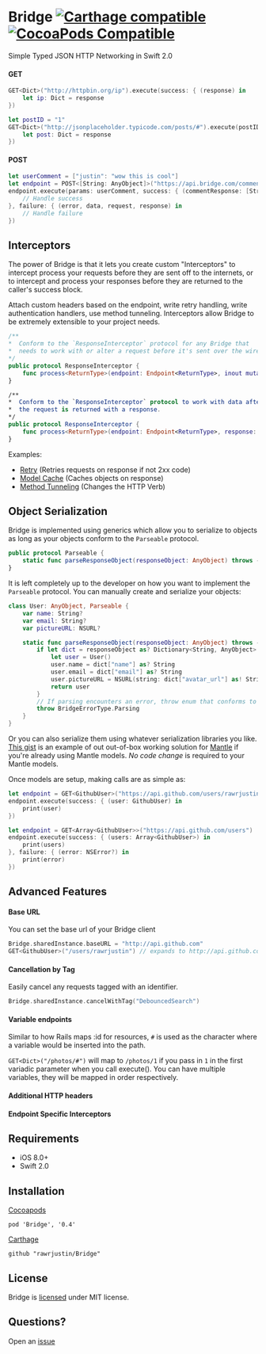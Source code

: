 # Bridge [![Carthage compatible](https://img.shields.io/badge/Carthage-compatible-4BC51D.svg?style=flat)](https://github.com/Carthage/Carthage)[![CocoaPods Compatible](https://img.shields.io/cocoapods/v/Bridge.svg)](https://img.shields.io/cocoapods/v/Bridge.svg)

Simple Typed JSON HTTP Networking in Swift 2.0

#### GET
```swift
GET<Dict>("http://httpbin.org/ip").execute(success: { (response) in
    let ip: Dict = response
})

let postID = "1"
GET<Dict>("http://jsonplaceholder.typicode.com/posts/#").execute(postID, success: { (response) in
    let post: Dict = response
})
```

#### POST
```swift
let userComment = ["justin": "wow this is cool"]
let endpoint = POST<[String: AnyObject]>("https://api.bridge.com/comments")
endpoint.execute(params: userComment, success: { (commentResponse: [String: AnyObject]) -> () in
    // Handle success
}, failure: { (error, data, request, response) in
    // Handle failure
})
```


## Interceptors

The power of Bridge is that it lets you create custom "Interceptors" to intercept process your requests before they are sent off to the internets, or to intercept and process your responses before they are returned to the caller's success block.

Attach custom headers based on the endpoint, write retry handling, write authentication handlers, use method tunneling. Interceptors allow Bridge to be extremely extensible to your project needs.

```swift
/**
*  Conform to the `ResponseInterceptor` protocol for any Bridge that
*  needs to work with or alter a request before it's sent over the wire
*/
public protocol ResponseInterceptor {
    func process<ReturnType>(endpoint: Endpoint<ReturnType>, inout mutableRequest: NSMutableURLRequest)
}

/**
*  Conform to the `ResponseInterceptor` protocol to work with data after
*  the request is returned with a response.
*/
public protocol ResponseInterceptor {
    func process<ReturnType>(endpoint: Endpoint<ReturnType>, response: NSHTTPURLResponse?, responseObject: ResponseObject) -> ProcessResults
}

```
Examples:
- [Retry](https://gist.github.com/rawrjustin/1e35c5998a53a987b23d) (Retries requests on response if not 2xx code)
- [Model Cache](https://gist.github.com/rawrjustin/7331da16d6e637db20dc) (Caches objects on response)
- [Method Tunneling]() (Changes the HTTP Verb)


## Object Serialization
Bridge is implemented using generics which allow you to serialize to objects as long as your objects conform to the `Parseable` protocol.

```swift
public protocol Parseable {
    static func parseResponseObject(responseObject: AnyObject) throws -> AnyObject
}
```

It is left completely up to the developer on how you want to implement the `Parseable` protocol. You can manually create and serialize your objects:

```swift
class User: AnyObject, Parseable {
    var name: String?
    var email: String?
    var pictureURL: NSURL?

    static func parseResponseObject(responseObject: AnyObject) throws -> AnyObject {
        if let dict = responseObject as? Dictionary<String, AnyObject> {
            let user = User()
            user.name = dict["name"] as? String
            user.email = dict["email"] as? String
            user.pictureURL = NSURL(string: dict["avatar_url"] as! String)
            return user
        }
        // If parsing encounters an error, throw enum that conforms to ErrorType.
        throw BridgeErrorType.Parsing
    }
}
```

Or you can also serialize them using whatever serialization libraries you like. [This gist](https://gist.github.com/rawrjustin/79f5186717fbc38c0b617a390ab9c0f0) is an example of out out-of-box working solution for [Mantle](https://github.com/Mantle/Mantle) if you're already using Mantle models. *No code change* is required to your Mantle models.

Once models are setup, making calls are as simple as:
```swift
let endpoint = GET<GithubUser>("https://api.github.com/users/rawrjustin")
endpoint.execute(success: { (user: GithubUser) in
    print(user)
})

let endpoint = GET<Array<GithubUser>>("https://api.github.com/users")
endpoint.execute(success: { (users: Array<GithubUser>) in
    print(users)
}, failure: { (error: NSError?) in
    print(error)
})
```

## Advanced Features

#### Base URL
You can set the base url of your Bridge client
```swift
Bridge.sharedInstance.baseURL = "http://api.github.com"
GET<GithubUser>("/users/rawrjustin") // expands to http://api.github.com/users/rawrjustin
```

#### Cancellation by Tag
Easily cancel any requests tagged with an identifier.
```swift
Bridge.sharedInstance.cancelWithTag("DebouncedSearch")
```

#### Variable endpoints
Similar to how Rails maps :id for resources, `#` is used as the character where a variable would be inserted into the path.

`GET<Dict>("/photos/#")` will map to `/photos/1` if you pass in `1` in the first variadic parameter when you call execute(). You can have multiple variables, they will be mapped in order respectively.

#### Additional HTTP headers

#### Endpoint Specific Interceptors

## Requirements
 - iOS 8.0+
 - Swift 2.0

## Installation

[Cocoapods](http://cocoapods.org/)

```
pod 'Bridge', '0.4'
```

[Carthage](https://github.com/Carthage/Carthage)

```
github "rawrjustin/Bridge"
```

## License
Bridge is [licensed](https://github.com/rawrjustin/Bridge/blob/master/LICENSE.md) under MIT license.  

## Questions?

Open an [issue](https://github.com/rawrjustin/Bridge/issues)
